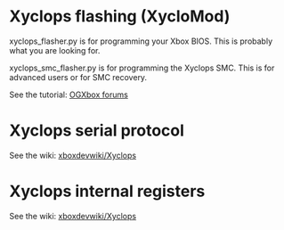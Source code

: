 # Xyclops flashing (XycloMod)

xyclops_flasher.py is for programming your Xbox BIOS. This is probably what you are looking for.

xyclops_smc_flasher.py is for programming the Xyclops SMC. This is for advanced users or for SMC recovery.

See the tutorial: [OGXbox forums](https://www.ogxbox.com/forums/index.php?/topic/19990-xyclomod-flash-the-on-board-bios-on-v16/)

# Xyclops serial protocol

See the wiki: [xboxdevwiki/Xyclops](https://xboxdevwiki.net/Xyclops)

# Xyclops internal registers

See the wiki: [xboxdevwiki/Xyclops](https://xboxdevwiki.net/Xyclops)
